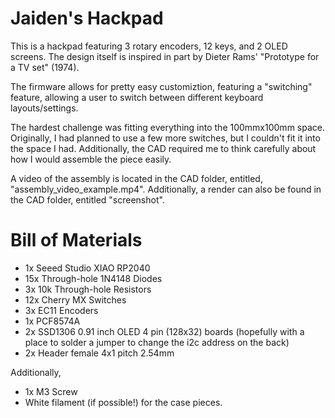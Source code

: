 # Jaiden's Hackpad

This is a hackpad featuring 3 rotary encoders, 12 keys, and 2 OLED screens. The design itself is inspired in part by Dieter Rams' "Prototype for a TV set" (1974).

The firmware allows for pretty easy customiztion, featuring a "switching" feature, allowing a user to switch between different keyboard layouts/settings.

The hardest challenge was fitting everything into the 100mmx100mm space. Originally, I had planned to use a few more switches, but I couldn't fit it into the space I had. Additionally, the CAD required me to think carefully about how I would assemble the piece easily.


A video of the assembly is located in the CAD folder, entitled, "assembly_video_example.mp4". Additionally, a render can also be found in the CAD folder, entitled "screenshot".


# Bill of Materials

- 1x Seeed Studio XIAO RP2040
- 15x Through-hole 1N4148 Diodes
- 3x 10k Through-hole Resistors
- 12x Cherry MX Switches
- 3x EC11 Encoders
- 1x PCF8574A
- 2x SSD1306 0.91 inch OLED 4 pin (128x32) boards (hopefully with a place to solder a jumper to change the i2c address on the back)
- 2x Header female 4x1 pitch 2.54mm

Additionally,

- 1x M3 Screw
- White filament (if possible!) for the case pieces.
